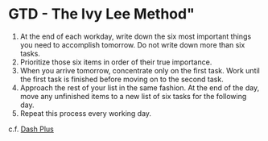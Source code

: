 # GTD - The Ivy Lee Method"


 1. At the end of each workday, write down the six most important things you need to accomplish tomorrow. Do not write down more than six tasks.
 2. Prioritize those six items in order of their true importance.
 3. When you arrive tomorrow, concentrate only on the first task. Work until the first task is finished before moving on to the second task.
 4. Approach the rest of your list in the same fashion. At the end of the day, move any unfinished items to a new list of six tasks for the following day.
 5. Repeat this process every working day.

c.f. [Dash Plus](/dash_plus.md)
